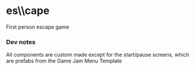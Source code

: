 # es\\\\cape

First person escape game

### Dev notes
All components are custom made except for the start/pause screens, which are prefabs from the Game Jam Menu Template
